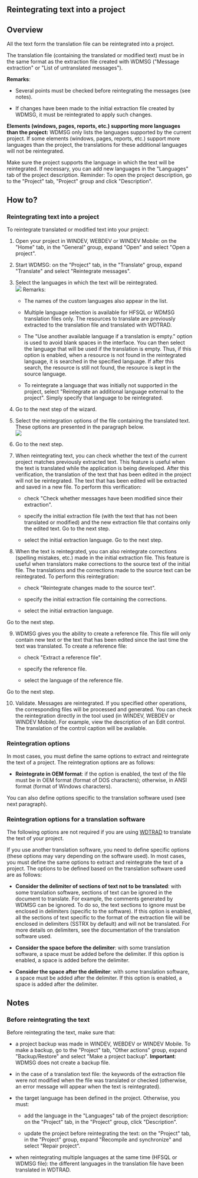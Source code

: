 


## Reintegrating text into a project
			



<a name="NOTE1"></a>
<a name="NOTE1_1"></a>


## Overview
<a name="overview_ELTTEXTE000291"></a>
All the text form the translation file can be reintegrated into a project.

The translation file (containing the translated or modified text) must be in the same format as the extraction file created with WDMSG ("Message extraction" or "List of untranslated messages").

**Remarks**:

- Several points must be checked before reintegrating the messages (see notes).

- If changes have been made to the initial extraction file created by WDMSG, it must be reintegrated to apply such changes.




**Elements (windows, pages, reports, etc.) supporting more languages than the project:**
WDMSG only lists the languages supported by the current project. If some elements (windows, pages, reports, etc.) support more languages than the project, the translations for these additional languages will not be reintegrated.

Make sure the project supports the language in which the text will be reintegrated. If necessary, you can add new languages in the "Languages" tab of the project description. 
Reminder: To open the project description, go to the "Project" tab, "Project" group and click "Description". 

<a name="NOTE2"></a>
<a name="NOTE2_1"></a>


## How to?
<a name="how_ELTTEXTE000315"></a>


### Reintegrating text into a project
<a name="reintegrating_text_into_project_ELTPARAGRAPHE000047"></a>

To reintegrate translated or modified text into your project:

1. Open your project in WINDEV, WEBDEV or WINDEV Mobile: on the "Home" tab, in the "General" group, expand "Open" and select "Open a project".

2. Start WDMSG: on the "Project" tab, in the "Translate" group, expand "Translate" and select "Reintegrate messages".

3. Select the languages in which the text will be reintegrated. <br>![](https://doc.pcsoft.fr/en-US/images/image.awp?langid=3&name=Assistant%20WDMSG%20-%20HC%20N%B0005.gif&type=thumb)
Remarks: 

	- The names of the custom languages also appear in the list. 

	- Multiple language selection is available for HFSQL or WDMSG translation files only. The resources to translate are previously extracted to the translation file and translated with WDTRAD. 

	- The "Use another available language if a translation is empty." option is used to avoid blank spaces in the interface. You can then select the language that will be used if the translation is empty. Thus, if this option is enabled, when a resource is not found in the reintegrated language, it is searched in the specified language. If after this search, the resource is still not found, the resource is kept in the source language.  

	- To reintegrate a language that was initially not supported in the project, select "Reintegrate an additional language external to the project". Simply specify that language to be reintegrated.  




4. Go to the next step of the wizard.

5. Select the reintegration options of the file containing the translated text. These options are presented in the paragraph below.  <br>![](https://doc.pcsoft.fr/en-US/images/image.awp?langid=3&name=Assistant%20WDMSG%20-%20HC%20N%B0006.gif&type=thumb)


6. Go to the next step.

7. When reintegrating text, you can check whether the text of the current project matches previously extracted text. This feature is useful when the text is translated while the application is being developed.
	After this verification, the translation of the text that has been edited in the project will not be reintegrated. The text that has been edited will be extracted and saved in a new file. 
	To perform this verification:

	- check "Check whether messages have been modified since their extraction".

	- specify the initial extraction file (with the text that has not been translated or modified) and the new extraction file that contains only the edited text. 
			Go to the next step.

	- select the initial extraction language.
			Go to the next step.




8. When the text is reintegrated, you can also reintegrate corrections (spelling mistakes, etc.) made in the initial extraction file. This feature is useful when translators make corrections to the source text of the initial file. The translations and the corrections made to the source text can be reintegrated. 
	To perform this reintegration:

	- check "Reintegrate changes made to the source text".

	- specify the initial extraction file containing the corrections.

	- select the initial extraction language.


 Go to the next step.

9. WDMSG gives you the ability to create a reference file. This file will only contain new text or the text that has been edited since the last time the text was translated. 
	To create a reference file:

	- check "Extract a reference file".

	- specify the reference file.

	- select the language of the reference file.


 Go to the next step.

10. Validate. Messages are reintegrated. If you specified other operations, the corresponding files will be processed and generated. 
	You can check the reintegration directly in the tool used (in WINDEV, WEBDEV or WINDEV Mobile).
	For example, view the description of an Edit control. The translation of the control caption will be available.



<a name="NOTE2_2"></a>


### Reintegration options
<a name="reintegration_options_ELTPARAGRAPHE000153"></a>

In most cases, you must define the same options to extract and reintegrate the text of a project. The reintegration options are as follows:

- **Reintegrate in OEM format**: if the option is enabled, the text of the file must be in OEM format (format of DOS characters); otherwise, in ANSI format (format of Windows characters).




You can also define options specific to the translation software used (see next paragraph).
<a name="NOTE2_3"></a>


### Reintegration options for a translation software
<a name="reintegration_options_for_translation_software_ELTPARAGRAPHE000166"></a>

The following options are not required if you are using [WDTRAD](../WDTrad/3518010.md) to translate the text of your project.

If you use another translation software, you need to define specific options (these options may vary depending on the software used). In most cases, you must define the same options to extract and reintegrate the text of a project. The options to be defined based on the translation software used are as follows:

- **Consider the delimiter of sections of text not to be translated**: with some translation software, sections of text can be ignored in the document to translate. For example, the comments generated by WDMSG can be ignored. To do so, the text sections to ignore must be enclosed in delimiters (specific to the software).
	If this option is enabled, all the sections of text specific to the format of the extraction file will be enclosed in delimiters (SSTRX by default) and will not be translated.
	For more details on delimiters, see the documentation of the translation software used.

- **Consider the space before the delimiter**: with some translation software, a space must be added before the delimiter. 
	If this option is enabled, a space is added before the delimiter.

- **Consider the space after the delimiter**: with some translation software, a space must be added after the delimiter. 
	If this option is enabled, a space is added after the delimiter.




<a name="NOTE3"></a>
<a name="NOTE3_1"></a>


## Notes
<a name="notes_ELTTEXTE000351"></a>


### Before reintegrating the text
<a name="before_reintegrating_the_text_ELTPARAGRAPHE000194"></a>

Before reintegrating the text, make sure that:

- a project backup was made in WINDEV, WEBDEV or WINDEV Mobile. To make a backup, go to the "Project" tab, "Other actions" group, expand "Backup/Restore" and select "Make a project backup".
	**Important**: WDMSG does not create a backup file.

- in the case of a translation text file: the keywords of the extraction file were not modified when the file was translated or checked (otherwise, an error message will appear when the text is reintegrated).

- the target language has been defined in the project. Otherwise, you must: 

	- add the language in the "Languages" tab of the project description: on the "Project" tab, in the "Project" group, click "Description".

	- update the project before reintegrating the text: on the "Project" tab, in the "Project" group, expand "Recompile and synchronize" and select "Repair project".




- when reintegrating multiple languages at the same time (HFSQL or WDMSG file): the different languages in the translation file have been translated in WDTRAD.





